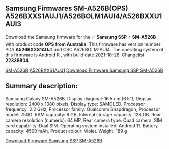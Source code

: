 <h2>Samsung Firmwares SM-A526B(OPS) A526BXXS1AUJ1/A526BOLM1AUI4/A526BXXU1AUI3</h2>
Download the Samsung firmware for the ✅ <strong>Samsung SSP </strong> ⭐ <strong>SM-A526B</strong> with product code <strong>OPS</strong> <strong> from Australia</strong>. This firmware has version number PDA <strong>A526BXXS1AUJ1</strong> and CSC A526BOLM1AUI4. The operating system of this firmware is Android R , with build date 2021-10-28. Changelist <strong>22336804</strong>.


[SM-A526B](https://samfirm.shop/samsung/model/SM-A526B)
[A526BXXS1AUJ1](https://samfirm.shop/samsung/pda/A526BXXS1AUJ1)
[Download Firmware Samsung SSP SM-A526B](https://samfirm.shop/samsung/firmware/469145)
<h2>Summary description:</h2>
<p>Samsung Galaxy SM-A526B. Display diagonal: 16.5 cm (6.5"), Display resolution: 2400 x 1080 pixels, Display type: SAMOLED. Processor frequency: 2.2 GHz, Processor family: Qualcomm Snapdragon, Processor model: 750G. RAM capacity: 6 GB, Internal storage capacity: 128 GB. Rear camera resolution (numeric): 64 MP, Rear camera type: Quad camera. SIM card capability: Dual SIM. Operating system installed: Android 11. Battery capacity: 4500 mAh. Product colour: Violet. Weight: 189 g</p>


[Download Firmware Samsung SSP SM-A526B](https://samfirm.shop/samsung/firmware/469145)
